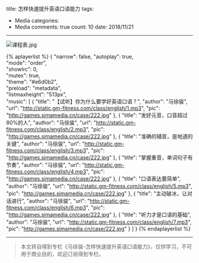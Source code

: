 title: 怎样快速提升英语口语能力
tags: 
  - Media
categories: 
  - Media
comments: true
count: 10
date: 2018/11/21
---
  ![课程表.jpg](/images/70d9f900607f4f71a9eea9c0f1b93945.png)

{% aplayerlist %}
{
    "narrow": false,
    "autoplay": true,  
    "mode": "order",    
    "showlrc": 0,               
    "mutex": true,                      
    "theme": "#e6d0b2",	            
    "preload": "metadata",              
    "listmaxheight": "513px",           
    "music": [
        {
            "title": "【试听】你为什么要学好英语口语？",
            "author": "马徐骏",
            "url": "http://static.gm-fitness.com/class/english/1.mp3",
            "pic": "http://games.simamedia.cn/case/222.jpg"
        },
        {
            "title": "发好元音，口音超过80%的人",
            "author": "马徐骏",
            "url": "http://static.gm-fitness.com/class/english/2.mp3",
            "pic": "http://games.simamedia.cn/case/222.jpg"
        },
        {
            "title": "准确的辅音，是地道的关键",
            "author": "马徐骏",
            "url": "http://static.gm-fitness.com/class/english/3.mp3",
            "pic": "http://games.simamedia.cn/case/222.jpg"
        },
        {
            "title": "掌握重音，单词句子有节奏",
            "author": "马徐骏",
            "url": "http://static.gm-fitness.com/class/english/4.mp3",
            "pic": "http://games.simamedia.cn/case/222.jpg"
        },
        {
            "title": "口语表达要简单",
            "author": "马徐骏",
            "url": "http://static.gm-fitness.com/class/english/5.mp3",
            "pic": "http://games.simamedia.cn/case/222.jpg"
        },
        {
            "title": "主动破冰，让对话进行",
            "author": "马徐骏",
            "url": "http://static.gm-fitness.com/class/english/6.mp3",
            "pic": "http://games.simamedia.cn/case/222.jpg"
        },
        {
            "title": "听力才是口语的基础",
            "author": "马徐骏",
            "url": "http://static.gm-fitness.com/class/english/7.mp3",
            "pic": "http://games.simamedia.cn/case/222.jpg"
        }
    ]
}
{% endaplayerlist %}

----
> 本文转自得到专栏《马徐骏-怎样快速提升英语口语能力》，仅供学习，不可用于商业目的，欢迎订阅得到专栏。